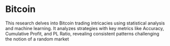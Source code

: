 # Bitcoin
This research delves into Bitcoin trading intricacies using statistical analysis and machine learning. It analyzes strategies with key metrics like Accuracy, Cumulative Profit, and PL Ratio, revealing consistent patterns challenging the notion of a random market
